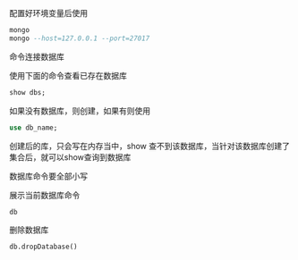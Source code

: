 配置好环境变量后使用

```sql
mongo
mongo --host=127.0.0.1 --port=27017
```

命令连接数据库

使用下面的命令查看已存在数据库

```sql
show dbs;
```



如果没有数据库，则创建，如果有则使用

```sql
use db_name;
```

创建后的库，只会写在内存当中，show 查不到该数据库，当针对该数据库创建了集合后，就可以show查询到数据库

数据库命令要全部小写

展示当前数据库命令

```sql
db
```



删除数据库

```sql
db.dropDatabase()
```

